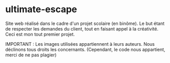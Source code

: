 # ultimate-escape
Site web réalisé dans le cadre d'un projet scolaire (en binôme). Le but étant de respecter les demandes du client, tout en faisant appel à la créativité. </br>
Ceci est mon tout premier projet.



IMPORTANT : Les images utilisées appartiennent à leurs auteurs. Nous déclinons tous droits les concernants.
(Cependant, le code nous appartient, merci de ne pas plagier)

